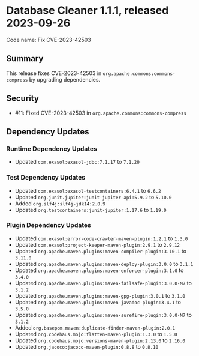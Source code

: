 # Database Cleaner 1.1.1, released 2023-09-26

Code name: Fix CVE-2023-42503

## Summary

This release fixes CVE-2023-42503 in `org.apache.commons:commons-compress` by upgrading dependencies.

## Security

* #11: Fixed CVE-2023-42503 in `org.apache.commons:commons-compress`

## Dependency Updates

### Runtime Dependency Updates

* Updated `com.exasol:exasol-jdbc:7.1.17` to `7.1.20`

### Test Dependency Updates

* Updated `com.exasol:exasol-testcontainers:6.4.1` to `6.6.2`
* Updated `org.junit.jupiter:junit-jupiter-api:5.9.2` to `5.10.0`
* Added `org.slf4j:slf4j-jdk14:2.0.9`
* Updated `org.testcontainers:junit-jupiter:1.17.6` to `1.19.0`

### Plugin Dependency Updates

* Updated `com.exasol:error-code-crawler-maven-plugin:1.2.1` to `1.3.0`
* Updated `com.exasol:project-keeper-maven-plugin:2.9.1` to `2.9.12`
* Updated `org.apache.maven.plugins:maven-compiler-plugin:3.10.1` to `3.11.0`
* Updated `org.apache.maven.plugins:maven-deploy-plugin:3.0.0` to `3.1.1`
* Updated `org.apache.maven.plugins:maven-enforcer-plugin:3.1.0` to `3.4.0`
* Updated `org.apache.maven.plugins:maven-failsafe-plugin:3.0.0-M7` to `3.1.2`
* Updated `org.apache.maven.plugins:maven-gpg-plugin:3.0.1` to `3.1.0`
* Updated `org.apache.maven.plugins:maven-javadoc-plugin:3.4.1` to `3.5.0`
* Updated `org.apache.maven.plugins:maven-surefire-plugin:3.0.0-M7` to `3.1.2`
* Added `org.basepom.maven:duplicate-finder-maven-plugin:2.0.1`
* Updated `org.codehaus.mojo:flatten-maven-plugin:1.3.0` to `1.5.0`
* Updated `org.codehaus.mojo:versions-maven-plugin:2.13.0` to `2.16.0`
* Updated `org.jacoco:jacoco-maven-plugin:0.8.8` to `0.8.10`
